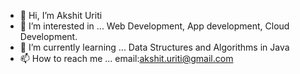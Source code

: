 - 👋 Hi, I’m Akshit Uriti
- 👀 I’m interested in ... Web Development, App development, Cloud Development.
- 🌱 I’m currently learning ... Data Structures and Algorithms in Java
- 📫 How to reach me ... email:akshit.uriti@gmail.com

<!---
Akshit016/Akshit016 is a ✨ special ✨ repository because its `README.md` (this file) appears on your GitHub profile.
You can click the Preview link to take a look at your changes.
--->
